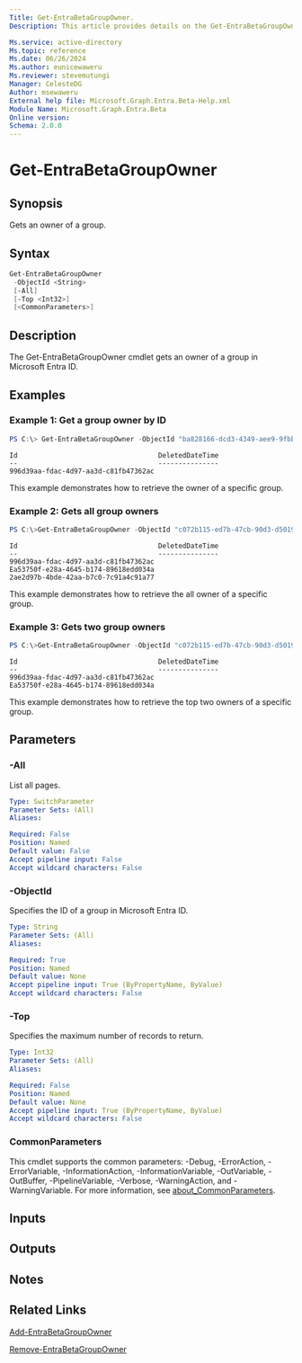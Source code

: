 ```yaml
---
Title: Get-EntraBetaGroupOwner.
Description: This article provides details on the Get-EntraBetaGroupOwner command.

Ms.service: active-directory
Ms.topic: reference
Ms.date: 06/26/2024
Ms.author: eunicewaweru
Ms.reviewer: stevemutungi
Manager: CelesteDG
Author: msewaweru
External help file: Microsoft.Graph.Entra.Beta-Help.xml
Module Name: Microsoft.Graph.Entra.Beta
Online version:
Schema: 2.0.0
---
```


# Get-EntraBetaGroupOwner

## Synopsis
Gets an owner of a group.

## Syntax

```powershell
Get-EntraBetaGroupOwner 
 -ObjectId <String> 
 [-All] 
 [-Top <Int32>] 
 [<CommonParameters>]
```

## Description
The Get-EntraBetaGroupOwner cmdlet gets an owner of a group in Microsoft Entra ID.

## Examples

### Example 1: Get a group owner by ID
```powershell
PS C:\> Get-EntraBetaGroupOwner -ObjectId "ba828166-dcd3-4349-aee9-9fbbf619105d"
```
```output
Id                                   DeletedDateTime
--                                   ---------------
996d39aa-fdac-4d97-aa3d-c81fb47362ac
```
This example demonstrates how to retrieve the owner of a specific group.  

### Example 2: Gets all group owners
```powershell
PS C:\>Get-EntraBetaGroupOwner -ObjectId "c072b115-ed7b-47cb-90d3-d5019d8bfd51" -All
```
```output
Id                                   DeletedDateTime
--                                   ---------------
996d39aa-fdac-4d97-aa3d-c81fb47362ac
Ea53750f-e28a-4645-b174-89618edd034a
2ae2d97b-4bde-42aa-b7c0-7c91a4c91a77
```
This example demonstrates how to retrieve the all owner of a specific group.  

### Example 3: Gets two group owners
```powershell
PS C:\>Get-EntraBetaGroupOwner -ObjectId "c072b115-ed7b-47cb-90d3-d5019d8bfd51" -Top 2
```
```output
Id                                   DeletedDateTime
--                                   ---------------
996d39aa-fdac-4d97-aa3d-c81fb47362ac
Ea53750f-e28a-4645-b174-89618edd034a
```
This example demonstrates how to retrieve the top two owners of a specific group. 

## Parameters

### -All
List all pages.

```yaml
Type: SwitchParameter
Parameter Sets: (All)
Aliases:

Required: False
Position: Named
Default value: False
Accept pipeline input: False
Accept wildcard characters: False
```

### -ObjectId
Specifies the ID of a group in Microsoft Entra ID.

```yaml
Type: String
Parameter Sets: (All)
Aliases:

Required: True
Position: Named
Default value: None
Accept pipeline input: True (ByPropertyName, ByValue)
Accept wildcard characters: False
```

### -Top
Specifies the maximum number of records to return.

```yaml
Type: Int32
Parameter Sets: (All)
Aliases:

Required: False
Position: Named
Default value: None
Accept pipeline input: True (ByPropertyName, ByValue)
Accept wildcard characters: False
```

### CommonParameters
This cmdlet supports the common parameters: -Debug, -ErrorAction, -ErrorVariable, -InformationAction, -InformationVariable, -OutVariable, -OutBuffer, -PipelineVariable, -Verbose, -WarningAction, and -WarningVariable. For more information, see [about_CommonParameters](https://go.microsoft.com/fwlink/?LinkID=113216).

## Inputs

## Outputs

## Notes

## Related Links

[Add-EntraBetaGroupOwner](Add-EntraBetaGroupOwner.md)

[Remove-EntraBetaGroupOwner](Remove-EntraBetaGroupOwner.md)